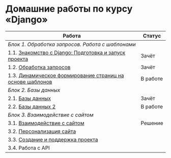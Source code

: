 # Домашние работы по курсу «Django»

Работа | Статус
--- | ---
_Блок 1. Обработка запросов. Работа с шаблонами_ | 
1.1. [Знакомство с Django: Подготовка и запуск проекта](./first-project)|Зачёт
1.2. [Обработка запросов](./request-handling/)|Зачёт
1.3. [Динамическое формирование страниц на основе шаблонов](./dynamic-templates/)|В работе 
_Блок 2. Базы данных_ |  
2.1. [Базы данных](./databases/)| Зачёт
2.2. [Базы данных 2](./databases_2/)| В работе
_Блок 3. Взаимодействие с сайтом_ |  
3.1. [Взаимодействие с сайтом](./site-form-works/)| Решение
3.2. [Персонализация сайта](./site-personalization/)| 
3.3. [Создание и поддержка проекта](./creating-project/)|
3.4. Работа с API |
